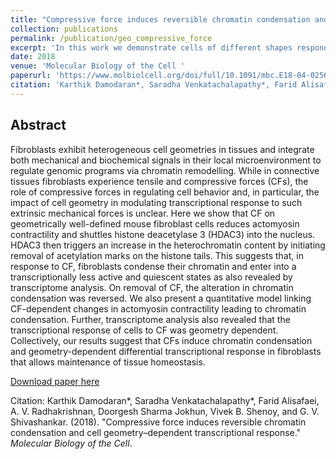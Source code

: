```yaml
---
title: "Compressive force induces reversible chromatin condensation and cell geometry–dependent transcriptional response"
collection: publications
permalink: /publication/geo_compressive_force
excerpt: 'In this work we demonstrate cells of different shapes respond differently to compressive force'
date: 2018
venue: 'Molecular Biology of the Cell '
paperurl: 'https://www.molbiolcell.org/doi/full/10.1091/mbc.E18-04-0256'
citation: 'Karthik Damodaran*, Saradha Venkatachalapathy*, Farid Alisafaei, A. V. Radhakrishnan, Doorgesh Sharma Jokhun, Vivek B. Shenoy, and G. V. Shivashankar. (2018). &quot;Compressive force induces reversible chromatin condensation and cell geometry–dependent transcriptional response.&quot; <i>Molecular Biology of the Cell</i>.'
---
```


## Abstract
Fibroblasts exhibit heterogeneous cell geometries in tissues and integrate both mechanical and biochemical signals in their local microenvironment to regulate genomic programs via chromatin remodelling. While in connective tissues fibroblasts experience tensile and compressive forces (CFs), the role of compressive forces in regulating cell behavior and, in particular, the impact of cell geometry in modulating transcriptional response to such extrinsic mechanical forces is unclear. Here we show that CF on geometrically well-defined mouse fibroblast cells reduces actomyosin contractility and shuttles histone deacetylase 3 (HDAC3) into the nucleus. HDAC3 then triggers an increase in the heterochromatin content by initiating removal of acetylation marks on the histone tails. This suggests that, in response to CF, fibroblasts condense their chromatin and enter into a transcriptionally less active and quiescent states as also revealed by transcriptome analysis. On removal of CF, the alteration in chromatin condensation was reversed. We also present a quantitative model linking CF-dependent changes in actomyosin contractility leading to chromatin condensation. Further, transcriptome analysis also revealed that the transcriptional response of cells to CF was geometry dependent. Collectively, our results suggest that CFs induce chromatin condensation and geometry-dependent differential transcriptional response in fibroblasts that allows maintenance of tissue homeostasis.

[Download paper here](https://www.molbiolcell.org/doi/full/10.1091/mbc.E18-04-0256)

Citation: Karthik Damodaran*, Saradha Venkatachalapathy*, Farid Alisafaei, A. V. Radhakrishnan, Doorgesh Sharma Jokhun, Vivek B. Shenoy, and G. V. Shivashankar. (2018). &quot;Compressive force induces reversible chromatin condensation and cell geometry–dependent transcriptional response.&quot; <i>Molecular Biology of the Cell</i>.
